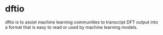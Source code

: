 # dftio
dftio is to assist machine learning communities to transcript DFT output into a format that is easy to read or used by machine learning models.
